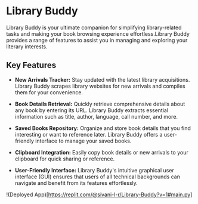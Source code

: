 # Library Buddy

Library Buddy is your ultimate companion for simplifying library-related tasks and making your book browsing experience effortless.Library Buddy provides a range of features to assist you in managing and exploring your literary interests.

## Key Features

- **New Arrivals Tracker:** Stay updated with the latest library acquisitions. Library Buddy scrapes library websites for new arrivals and compiles them for your convenience.

- **Book Details Retrieval:** Quickly retrieve comprehensive details about any book by entering its URL. Library Buddy extracts essential information such as title, author, language, call number, and more.

- **Saved Books Repository:** Organize and store book details that you find interesting or want to reference later. Library Buddy offers a user-friendly interface to manage your saved books.

- **Clipboard Integration:** Easily copy book details or new arrivals to your clipboard for quick sharing or reference.

- **User-Friendly Interface:** Library Buddy's intuitive graphical user interface (GUI) ensures that users of all technical backgrounds can navigate and benefit from its features effortlessly.


!(Deployed App)[https://replit.com/@sivani-l-r/Library-Buddy?v=1#main.py]



